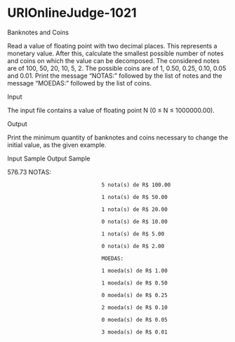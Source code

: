 # URIOnlineJudge-1021

Banknotes and Coins

Read a value of floating point with two decimal places. This represents a monetary value. After this, calculate the smallest possible number of notes and coins on which the value can be decomposed. The considered notes are of 100, 50, 20, 10, 5, 2. The possible coins are of 1, 0.50, 0.25, 0.10, 0.05 and 0.01. Print the message “NOTAS:” followed by the list of notes and the message “MOEDAS:” followed by the list of coins.


Input

The input file contains a value of floating point N (0 ≤ N ≤ 1000000.00).

Output

Print the minimum quantity of banknotes and coins necessary to change the initial value, as the given example.

Input Sample	                    Output Sample


576.73                            NOTAS:

                                  5 nota(s) de R$ 100.00
                                   
                                  1 nota(s) de R$ 50.00
                                  
                                  1 nota(s) de R$ 20.00
                                  
                                  0 nota(s) de R$ 10.00
                                  
                                  1 nota(s) de R$ 5.00
                                  
                                  0 nota(s) de R$ 2.00
                                  
                                  MOEDAS:
                                  
                                  1 moeda(s) de R$ 1.00
                                  
                                  1 moeda(s) de R$ 0.50
                                  
                                  0 moeda(s) de R$ 0.25
                                  
                                  2 moeda(s) de R$ 0.10
                                  
                                  0 moeda(s) de R$ 0.05
                                  
                                  3 moeda(s) de R$ 0.01
